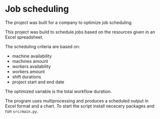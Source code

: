 # Job scheduling
The project was built for a company to optimize job scheduling.

This project was build to schedule jobs based on the resources given in an Excel spreadsheet.

The scheduling criteria are based on:
- machine availability
- machines amount
- workers availability
- workers amount
- shift durations
- project start and end date

The optimized variable is the total workflow duration.

The program uses multiprocessing and produces a scheduled output in Excel format and a chart.
To start the script install nececery packages and run `src/main.py`.

